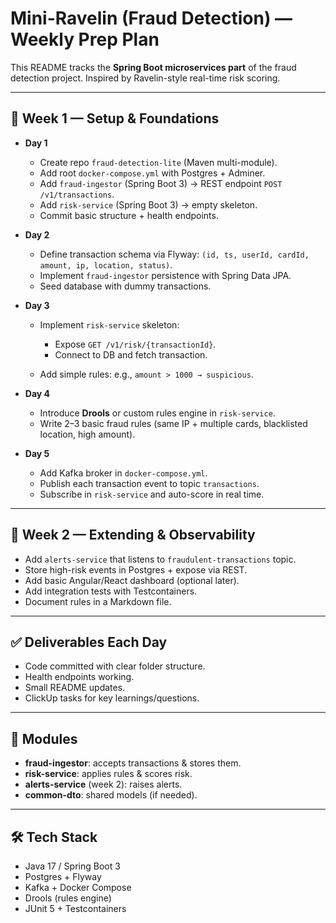 # Mini-Ravelin (Fraud Detection) — Weekly Prep Plan

This README tracks the **Spring Boot microservices part** of the fraud detection project. Inspired by Ravelin-style real-time risk scoring.

---

## 📅 Week 1 — Setup & Foundations

* **Day 1**

  * Create repo `fraud-detection-lite` (Maven multi-module).
  * Add root `docker-compose.yml` with Postgres + Adminer.
  * Add `fraud-ingestor` (Spring Boot 3) → REST endpoint `POST /v1/transactions`.
  * Add `risk-service` (Spring Boot 3) → empty skeleton.
  * Commit basic structure + health endpoints.

* **Day 2**

  * Define transaction schema via Flyway: `(id, ts, userId, cardId, amount, ip, location, status)`.
  * Implement `fraud-ingestor` persistence with Spring Data JPA.
  * Seed database with dummy transactions.

* **Day 3**

  * Implement `risk-service` skeleton:

    * Expose `GET /v1/risk/{transactionId}`.
    * Connect to DB and fetch transaction.
  * Add simple rules: e.g., `amount > 1000 → suspicious`.

* **Day 4**

  * Introduce **Drools** or custom rules engine in `risk-service`.
  * Write 2–3 basic fraud rules (same IP + multiple cards, blacklisted location, high amount).

* **Day 5**

  * Add Kafka broker in `docker-compose.yml`.
  * Publish each transaction event to topic `transactions`.
  * Subscribe in `risk-service` and auto-score in real time.

---

## 📅 Week 2 — Extending & Observability

* Add `alerts-service` that listens to `fraudulent-transactions` topic.
* Store high-risk events in Postgres + expose via REST.
* Add basic Angular/React dashboard (optional later).
* Add integration tests with Testcontainers.
* Document rules in a Markdown file.

---

## ✅ Deliverables Each Day

* Code committed with clear folder structure.
* Health endpoints working.
* Small README updates.
* ClickUp tasks for key learnings/questions.

---

## 🧩 Modules

* **fraud-ingestor**: accepts transactions & stores them.
* **risk-service**: applies rules & scores risk.
* **alerts-service** (week 2): raises alerts.
* **common-dto**: shared models (if needed).

---

## 🛠️ Tech Stack

* Java 17 / Spring Boot 3
* Postgres + Flyway
* Kafka + Docker Compose
* Drools (rules engine)
* JUnit 5 + Testcontainers
